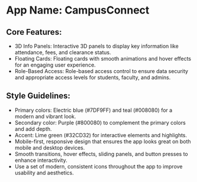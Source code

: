 # **App Name**: CampusConnect

## Core Features:

- 3D Info Panels: Interactive 3D panels to display key information like attendance, fees, and clearance status.
- Floating Cards: Floating cards with smooth animations and hover effects for an engaging user experience.
- Role-Based Access: Role-based access control to ensure data security and appropriate access levels for students, faculty, and admins.

## Style Guidelines:

- Primary colors: Electric blue (#7DF9FF) and teal (#008080) for a modern and vibrant look.
- Secondary color: Purple (#800080) to complement the primary colors and add depth.
- Accent: Lime green (#32CD32) for interactive elements and highlights.
- Mobile-first, responsive design that ensures the app looks great on both mobile and desktop devices.
- Smooth transitions, hover effects, sliding panels, and button presses to enhance interactivity.
- Use a set of modern, consistent icons throughout the app to improve usability and aesthetics.